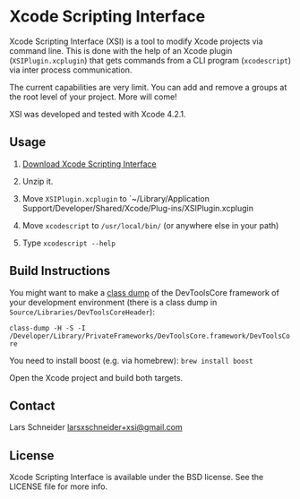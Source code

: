 # Xcode Scripting Interface
Xcode Scripting Interface (XSI) is a tool to modify Xcode projects via command line. This is done with the help of an Xcode plugin (`XSIPlugin.xcplugin`) that gets commands from a CLI program (`xcodescript`) via inter process communication.

The current capabilities are very limit. You can add and remove a groups at the root level of your project. More will come!

XSI was developed and tested with Xcode 4.2.1.

## Usage

1. [Download Xcode Scripting Interface](https://github.com/downloads/larsxschneider/Xcode-Scripting-Interface/XcodeScriptingInterface.zip)

2. Unzip it.

3. Move `XSIPlugin.xcplugin` to `~/Library/Application Support/Developer/Shared/Xcode/Plug-ins/XSIPlugin.xcplugin

3. Move `xcodescript` to `/usr/local/bin/` (or anywhere else in your path)

4. Type `xcodescript --help`

## Build Instructions

You might want to make a [class dump](http://www.codethecode.com/projects/class-dump/) of the DevToolsCore framework of your development environment (there is a class dump in `Source/Libraries/DevToolsCoreHeader`):
 
`class-dump -H -S -I /Developer/Library/PrivateFrameworks/DevToolsCore.framework/DevToolsCore`

You need to install boost (e.g. via homebrew):
`brew install boost`

Open the Xcode project and build both targets.

## Contact

Lars Schneider <larsxschneider+xsi@gmail.com>


## License

Xcode Scripting Interface is available under the BSD license. See the LICENSE file for more info.
